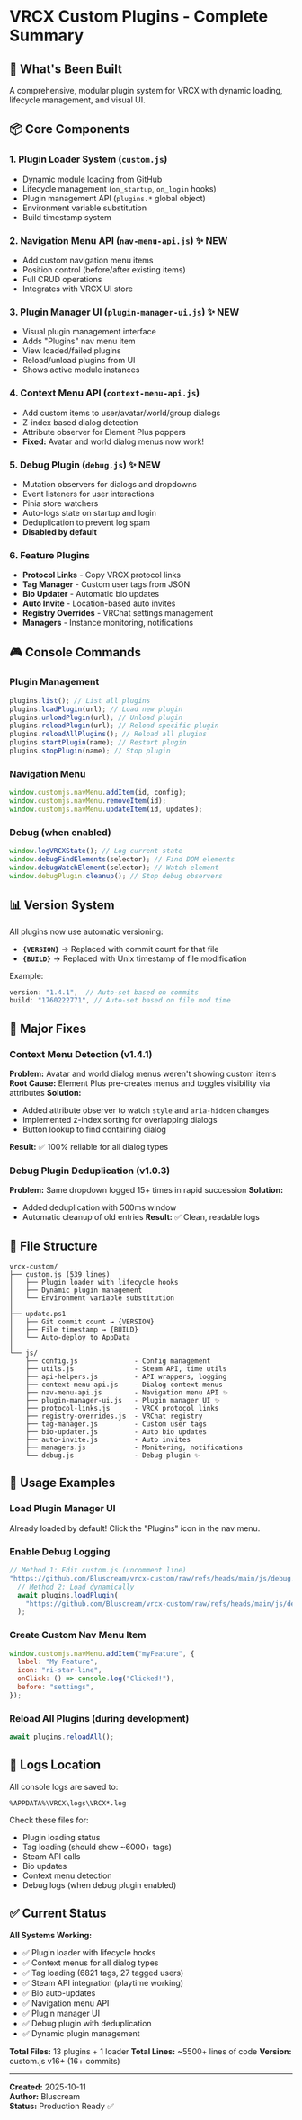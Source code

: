 # VRCX Custom Plugins - Complete Summary

## 🎉 What's Been Built

A comprehensive, modular plugin system for VRCX with dynamic loading, lifecycle management, and visual UI.

## 📦 Core Components

### 1. **Plugin Loader System** (`custom.js`)

- Dynamic module loading from GitHub
- Lifecycle management (`on_startup`, `on_login` hooks)
- Plugin management API (`plugins.*` global object)
- Environment variable substitution
- Build timestamp system

### 2. **Navigation Menu API** (`nav-menu-api.js`) ✨ NEW

- Add custom navigation menu items
- Position control (before/after existing items)
- Full CRUD operations
- Integrates with VRCX UI store

### 3. **Plugin Manager UI** (`plugin-manager-ui.js`) ✨ NEW

- Visual plugin management interface
- Adds "Plugins" nav menu item
- View loaded/failed plugins
- Reload/unload plugins from UI
- Shows active module instances

### 4. **Context Menu API** (`context-menu-api.js`)

- Add custom items to user/avatar/world/group dialogs
- Z-index based dialog detection
- Attribute observer for Element Plus poppers
- **Fixed:** Avatar and world dialog menus now work!

### 5. **Debug Plugin** (`debug.js`) ✨ NEW

- Mutation observers for dialogs and dropdowns
- Event listeners for user interactions
- Pinia store watchers
- Auto-logs state on startup and login
- Deduplication to prevent log spam
- **Disabled by default**

### 6. **Feature Plugins**

- **Protocol Links** - Copy VRCX protocol links
- **Tag Manager** - Custom user tags from JSON
- **Bio Updater** - Automatic bio updates
- **Auto Invite** - Location-based auto invites
- **Registry Overrides** - VRChat settings management
- **Managers** - Instance monitoring, notifications

## 🎮 Console Commands

### Plugin Management

```javascript
plugins.list(); // List all plugins
plugins.loadPlugin(url); // Load new plugin
plugins.unloadPlugin(url); // Unload plugin
plugins.reloadPlugin(url); // Reload specific plugin
plugins.reloadAllPlugins(); // Reload all plugins
plugins.startPlugin(name); // Restart plugin
plugins.stopPlugin(name); // Stop plugin
```

### Navigation Menu

```javascript
window.customjs.navMenu.addItem(id, config);
window.customjs.navMenu.removeItem(id);
window.customjs.navMenu.updateItem(id, updates);
```

### Debug (when enabled)

```javascript
window.logVRCXState(); // Log current state
window.debugFindElements(selector); // Find DOM elements
window.debugWatchElement(selector); // Watch element
window.debugPlugin.cleanup(); // Stop debug observers
```

## 📊 Version System

All plugins now use automatic versioning:

- **`{VERSION}`** → Replaced with commit count for that file
- **`{BUILD}`** → Replaced with Unix timestamp of file modification

Example:

```javascript
version: "1.4.1",  // Auto-set based on commits
build: "1760222771", // Auto-set based on file mod time
```

## 🐛 Major Fixes

### Context Menu Detection (v1.4.1)

**Problem:** Avatar and world dialog menus weren't showing custom items
**Root Cause:** Element Plus pre-creates menus and toggles visibility via attributes
**Solution:**

- Added attribute observer to watch `style` and `aria-hidden` changes
- Implemented z-index sorting for overlapping dialogs
- Button lookup to find containing dialog

**Result:** ✅ 100% reliable for all dialog types

### Debug Plugin Deduplication (v1.0.3)

**Problem:** Same dropdown logged 15+ times in rapid succession
**Solution:**

- Added deduplication with 500ms window
- Automatic cleanup of old entries
  **Result:** ✅ Clean, readable logs

## 📁 File Structure

```
vrcx-custom/
├── custom.js (539 lines)
│   ├── Plugin loader with lifecycle hooks
│   ├── Dynamic plugin management
│   └── Environment variable substitution
│
├── update.ps1
│   ├── Git commit count → {VERSION}
│   ├── File timestamp → {BUILD}
│   └── Auto-deploy to AppData
│
└── js/
    ├── config.js              - Config management
    ├── utils.js               - Steam API, time utils
    ├── api-helpers.js         - API wrappers, logging
    ├── context-menu-api.js    - Dialog context menus
    ├── nav-menu-api.js        - Navigation menu API ✨
    ├── plugin-manager-ui.js   - Plugin manager UI ✨
    ├── protocol-links.js      - VRCX protocol links
    ├── registry-overrides.js  - VRChat registry
    ├── tag-manager.js         - Custom user tags
    ├── bio-updater.js         - Auto bio updates
    ├── auto-invite.js         - Auto invites
    ├── managers.js            - Monitoring, notifications
    └── debug.js               - Debug plugin ✨
```

## 🚀 Usage Examples

### Load Plugin Manager UI

Already loaded by default! Click the "Plugins" icon in the nav menu.

### Enable Debug Logging

```javascript
// Method 1: Edit custom.js (uncomment line)
"https://github.com/Bluscream/vrcx-custom/raw/refs/heads/main/js/debug.js",
  // Method 2: Load dynamically
  await plugins.loadPlugin(
    "https://github.com/Bluscream/vrcx-custom/raw/refs/heads/main/js/debug.js"
  );
```

### Create Custom Nav Menu Item

```javascript
window.customjs.navMenu.addItem("myFeature", {
  label: "My Feature",
  icon: "ri-star-line",
  onClick: () => console.log("Clicked!"),
  before: "settings",
});
```

### Reload All Plugins (during development)

```javascript
await plugins.reloadAll();
```

## 📝 Logs Location

All console logs are saved to:

```
%APPDATA%\VRCX\logs\VRCX*.log
```

Check these files for:

- Plugin loading status
- Tag loading (should show ~6000+ tags)
- Steam API calls
- Bio updates
- Context menu detection
- Debug logs (when debug plugin enabled)

## ✅ Current Status

**All Systems Working:**

- ✅ Plugin loader with lifecycle hooks
- ✅ Context menus for all dialog types
- ✅ Tag loading (6821 tags, 27 tagged users)
- ✅ Steam API integration (playtime working)
- ✅ Bio auto-updates
- ✅ Navigation menu API
- ✅ Plugin manager UI
- ✅ Debug plugin with deduplication
- ✅ Dynamic plugin management

**Total Files:** 13 plugins + 1 loader
**Total Lines:** ~5500+ lines of code
**Version:** custom.js v16+ (16+ commits)

---

**Created:** 2025-10-11  
**Author:** Bluscream  
**Status:** Production Ready ✅
